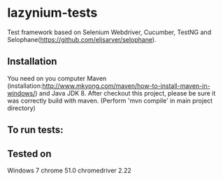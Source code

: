 # lazynium-tests

Test framework based on Selenium Webdriver, Cucumber, TestNG and Selophane(https://github.com/elisarver/selophane).

## Installation

You need on you computer Maven (installation:http://www.mkyong.com/maven/how-to-install-maven-in-windows/) and Java JDK 8.
After checkout this project, please be sure it was correctly build with maven.
(Perform 'mvn compile' in main project directory)

## To run tests:


## Tested on

Windows 7
chrome 51.0
chromedriver 2.22